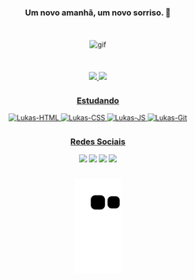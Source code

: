 <h3 align="center">Um novo amanhã, um novo sorriso. 🌻</h3>

  ##
  
  </br>
  
<div align="center">
  <img alt="gif" src="https://cdn.discordapp.com/attachments/824018634606116866/1009920678893453394/tumblr_2014ed8174d4464a2791c553d381d572_77302220_640_1.gif" width="600" height="340"/>
</div>

  ##
  
  </br>

<div align="center">
  <a href="https://github.com/lukassampaio">
  <img width="44%" src="https://github-readme-stats.vercel.app/api?username=lukassampaio&theme=midnight-purple&show_icons=true&bg_color=0D1117&hide_border=true&count_private=true"/>
  <img width="43%" src="https://github-readme-stats.vercel.app/api/top-langs/?username=lukassampaio&theme=midnight-purple&layout=compact&bg_color=0D1117&hide_border=true&count_private=true"/>
</div>
    
  ##

<div align="center">
  <h3>Estudando</h3>

  <div align="center">
    <img alt="Lukas-HTML" src="https://img.shields.io/badge/HTML5-E34F26?style=for-the-badge&logo=html5&logoColor=white">
    <img alt="Lukas-CSS" src="https://img.shields.io/badge/CSS3-1572B6?style=for-the-badge&logo=css3&logoColor=white">
    <img alt="Lukas-JS" src="https://img.shields.io/badge/JavaScript-323330?style=for-the-badge&logo=javascript&logoColor=F7DF1E" />
    <img alt="Lukas-Git" src="https://img.shields.io/badge/GIT-E44C30?style=for-the-badge&logo=git&logoColor=white" />
  </div>
</div>

  ##

<div align="center">
  <h3>Redes Sociais</h3>
  
  <div align="center">
    <a href="https://www.instagram.com/lukass_sampaio" target="_blank"><img src="https://img.shields.io/badge/-Instagram-%23E4405F?style=for-the-badge&logo=instagram&logoColor=white" target="_blank"></a>
    <a href="https://www.linkedin.com/in/lukas-sampaio-87b80818a/" target"_blank"><img src="https://img.shields.io/badge/LinkedIn-0077B5?style=for-the-badge&logo=linkedin&logoColor=white" target="_blank"></a>	
    <a href = "mailto:lukassampaiorodrigues@gmail.com"><img src="https://img.shields.io/badge/Gmail-D14836?style=for-the-badge&logo=gmail&logoColor=white" target="_blank"></a>
    <a href="https://t.me/LksBRZ" target="_blank"><img src="https://img.shields.io/badge/Telegram-2CA5E0?style=for-the-badge&logo=telegram&logoColor=white" target="blank"></a>
  </div>
  
  ##

![Snake animation](https://github.com/lukassampaio/lukassampaio/blob/output/github-contribution-grid-snake.svg)  

</div>
